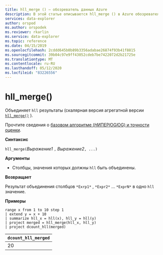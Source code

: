 ```yaml
---
title: hll_merge () — обозреватель данных Azure
description: В этой статье описывается hll_merge () в Azure обозреватель данных.
services: data-explorer
author: orspod
ms.author: orspodek
ms.reviewer: rkarlin
ms.service: data-explorer
ms.topic: reference
ms.date: 04/15/2019
ms.openlocfilehash: 2cddd645b0b89b3356adabae26874f93b41f8815
ms.sourcegitcommit: 39b04c97e9ff43052cdeb7be7422072d2b21725e
ms.translationtype: MT
ms.contentlocale: ru-RU
ms.lasthandoff: 05/12/2020
ms.locfileid: "83226556"
---
```

# <a name="hll_merge"></a>hll_merge()

Объединяет `hll` результаты (скалярная версия агрегатной версии [`hll_merge()`](hll-merge-aggfunction.md) ).

Прочтите сведения о [базовом алгоритме (*H*ИПЕР*l*OG*l*OG) и точности оценки](dcount-aggfunction.md#estimation-accuracy).

**Синтаксис**

`hll_merge(`*Выражение1* `,` *Выражение2*`, ...)`

**Аргументы**

* Столбцы, значения которых должны `hll` быть объединены.

**Возвращает**

Результат объединения столбцов `*Exrp1*` , `*Expr2*` ... `*ExprN*` в одно `hll` значение.

**Примеры**

<!-- csl: https://help.kusto.windows.net:443/KustoMonitoringPersistentDatabase -->
```kusto
range x from 1 to 10 step 1 
| extend y = x + 10
| summarize hll_x = hll(x), hll_y = hll(y)
| project merged = hll_merge(hll_x, hll_y)
| project dcount_hll(merged)
```

|`dcount_hll_merged`|
|---|
|20|
